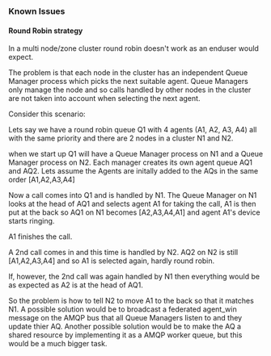 ### Known Issues

#### Round Robin strategy

In a multi node/zone cluster round robin doesn't work as an enduser would expect.

The problem is that each node in the cluster has an independent Queue Manager process which picks the next suitable agent. Queue Managers only manage the node and so calls handled by other nodes in the cluster are not taken into account when selecting the next agent.

Consider this scenario:

Lets say we have a round robin queue Q1 with 4 agents (A1, A2, A3, A4) all with the same priority and there are 2 nodes in a cluster N1 and N2.

when we start up Q1 will have a Queue Manager process on N1 and a Queue Manager process on N2. Each manager creates its own agent queue AQ1 and AQ2. Lets assume the Agents are initally added to the AQs in the same order [A1,A2,A3,A4]

Now a call comes into Q1 and is handled by N1. The Queue Manager on N1 looks at the head of AQ1 and selects agent A1 for taking the call, A1 is then put at the back so AQ1 on N1 becomes [A2,A3,A4,A1] and agent A1's device starts ringing.

A1 finishes the call.

A 2nd call comes in and this time is handled by N2. AQ2 on N2 is still [A1,A2,A3,A4] and so A1 is selected again, hardly round robin.

If, however, the 2nd call was again handled by N1 then everything would be as expected as A2 is at the head of AQ1.

So the problem is how to tell N2 to move A1 to the back so that it matches N1. A possible solution would be to broadcast a federated agent_win message on the AMQP bus that all Queue Managers listen to and they update thier AQ. Another possible solution would be to make the AQ a shared resource by implementing it as a AMQP worker queue, but this would be a much bigger task. 
